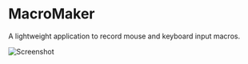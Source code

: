 # MacroMaker
A lightweight application to record mouse and keyboard input macros.

![Screenshot](https://github.com/fwcd/MacroMaker/blob/master/screenshot.png?raw=true)
